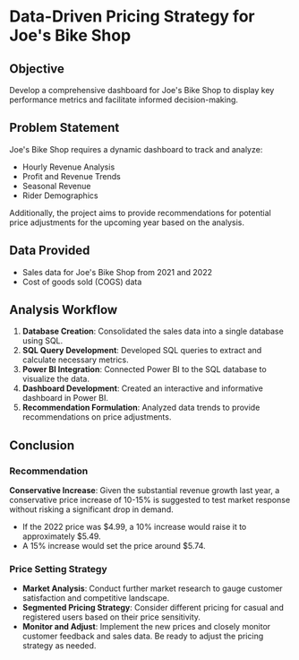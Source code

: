 
# Data-Driven Pricing Strategy for Joe's Bike Shop

## Objective

Develop a comprehensive dashboard for Joe's Bike Shop to display key performance metrics and facilitate informed decision-making.

## Problem Statement

Joe's Bike Shop requires a dynamic dashboard to track and analyze:

- Hourly Revenue Analysis
- Profit and Revenue Trends
- Seasonal Revenue
- Rider Demographics

Additionally, the project aims to provide recommendations for potential price adjustments for the upcoming year based on the analysis.

## Data Provided

- Sales data for Joe's Bike Shop from 2021 and 2022
- Cost of goods sold (COGS) data

## Analysis Workflow

1. **Database Creation**: Consolidated the sales data into a single database using SQL.
2. **SQL Query Development**: Developed SQL queries to extract and calculate necessary metrics.
3. **Power BI Integration**: Connected Power BI to the SQL database to visualize the data.
4. **Dashboard Development**: Created an interactive and informative dashboard in Power BI.
5. **Recommendation Formulation**: Analyzed data trends to provide recommendations on price adjustments.

## Conclusion

### Recommendation

**Conservative Increase**: Given the substantial revenue growth last year, a conservative price increase of 10-15% is suggested to test market response without risking a significant drop in demand.

- If the 2022 price was $4.99, a 10% increase would raise it to approximately $5.49.
- A 15% increase would set the price around $5.74.

### Price Setting Strategy

- **Market Analysis**: Conduct further market research to gauge customer satisfaction and competitive landscape.
- **Segmented Pricing Strategy**: Consider different pricing for casual and registered users based on their price sensitivity.
- **Monitor and Adjust**: Implement the new prices and closely monitor customer feedback and sales data. Be ready to adjust the pricing strategy as needed.
